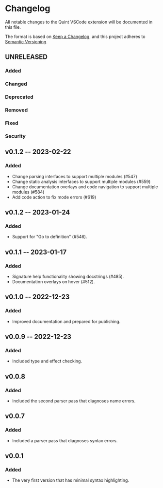 # Changelog

All notable changes to the Quint VSCode extension will be documented in this file.

The format is based on [Keep a Changelog](https://keepachangelog.com/en/1.0.0/),
and this project adheres to [Semantic Versioning](https://semver.org/spec/v2.0.0.html).

## UNRELEASED

### Added
### Changed
### Deprecated
### Removed
### Fixed
### Security

## v0.1.2 -- 2023-02-22

### Added

 - Change parsing interfaces to support multiple modules (#547)
 - Change static analysis interfaces to support multiple modules (#559)
 - Change documentation overlays and code navigation to support multiple modules (#584)
 - Add code action to fix mode errors (#619)

## v0.1.2 -- 2023-01-24

### Added

- Support for "Go to definition" (#546).

## v0.1.1 -- 2023-01-17

### Added

- Signature help functionality showing docstrings (#485).
- Documentation overlays on hover (#512).

## v0.1.0 -- 2022-12-23

### Added

- Improved documentation and prepared for publishing.

## v0.0.9 -- 2022-12-23

### Added

- Included type and effect checking.

## v0.0.8

### Added

- Included the second parser pass that diagnoses name errors.

## v0.0.7

### Added

- Included a parser pass that diagnoses syntax errors.

## v0.0.1

### Added

- The very first version that has minimal syntax highlighting.
